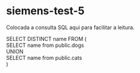 # siemens-test-5

Colocada a consulta SQL aqui para facilitar a leitura.

SELECT DISTINCT name FROM (  
    SELECT name from public.dogs  
    UNION  
    SELECT name from public.cats  
)  
